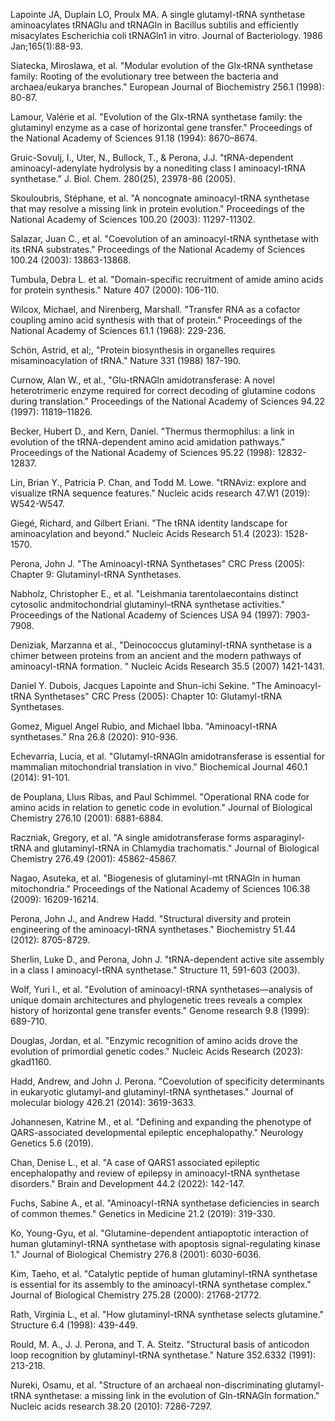 Lapointe JA, Duplain LO, Proulx MA. A single glutamyl-tRNA synthetase aminoacylates tRNAGlu and tRNAGln in Bacillus subtilis and efficiently misacylates Escherichia coli tRNAGln1 in vitro. Journal of Bacteriology. 1986 Jan;165(1):88-93.

Siatecka, Miroslawa, et al. "Modular evolution of the Glx‐tRNA synthetase family: Rooting of the evolutionary tree between the bacteria and archaea/eukarya branches." European Journal of Biochemistry 256.1 (1998): 80-87.

Lamour, Valérie et al. "Evolution of the Glx-tRNA synthetase family: the glutaminyl enzyme as a case of horizontal gene transfer." Proceedings of the National Academy of Sciences 91.18 (1994): 8670–8674.


Gruic-Sovulj, I., Uter, N., Bullock, T., & Perona, J.J. "tRNA-dependent aminoacyl-adenylate hydrolysis by a nonediting class I aminoacyl-tRNA synthetase." J. Biol. Chem. 280(25), 23978-86 (2005). 


Skouloubris, Stéphane, et al. "A noncognate aminoacyl-tRNA synthetase that may resolve a missing link in protein evolution." Proceedings of the National Academy of Sciences 100.20 (2003): 11297-11302.

Salazar, Juan C., et al. "Coevolution of an aminoacyl-tRNA synthetase with its tRNA substrates." Proceedings of the National Academy of Sciences 100.24 (2003): 13863-13868.

Tumbula, Debra L. et al. "Domain-specific recruitment of amide amino acids for protein synthesis." Nature 407 (2000): 106-110.

Wilcox, Michael, and Nirenberg, Marshall. "Transfer RNA as a cofactor coupling amino acid synthesis with that of protein." Proceedings of the National Academy of Sciences 61.1 (1968): 229-236.

Schön, Astrid, et al;, "Protein biosynthesis in organelles requires misaminoacylation of tRNA." Nature 331 (1988) 187-190.

Curnow, Alan W., et al., "Glu-tRNAGln amidotransferase: A novel heterotrimeric enzyme required for correct decoding of glutamine codons during translation." Proceedings of the National Academy of Sciences 94.22 (1997): 11819–11826.

Becker, Hubert D., and Kern, Daniel. "Thermus thermophilus: a link in evolution of the tRNA-dependent amino acid amidation pathways." Proceedings of the National Academy of Sciences 95.22 (1998): 12832-12837.

Lin, Brian Y., Patricia P. Chan, and Todd M. Lowe. "tRNAviz: explore and visualize tRNA sequence features." Nucleic acids research 47.W1 (2019): W542-W547.

Giegé, Richard, and Gilbert Eriani. "The tRNA identity landscape for aminoacylation and beyond." Nucleic Acids Research 51.4 (2023): 1528-1570.


Perona, John J. "The Aminoacyl-tRNA Synthetases" CRC Press (2005): Chapter 9: Glutaminyl-tRNA Synthetases.


Nabholz, Christopher E., et al. "Leishmania tarentolaecontains distinct cytosolic andmitochondrial glutaminyl–tRNA synthetase activities." Proceedings of the National Academy of Sciences USA 94 (1997): 7903-7908.


Deniziak, Marzanna et al., "Deinococcus glutaminyl-tRNA synthetase is a chimer between proteins from an ancient and the modern pathways of aminoacyl-tRNA formation. " Nucleic Acids Research 35.5 (2007) 1421-1431.


Daniel Y. Dubois, Jacques Lapointe and Shun-ichi Sekine. "The Aminoacyl-tRNA Synthetases" CRC Press (2005): Chapter 10: Glutamyl-tRNA Synthetases.



Gomez, Miguel Angel Rubio, and Michael Ibba. "Aminoacyl-tRNA synthetases." Rna 26.8 (2020): 910-936.


Echevarria, Lucia, et al. "Glutamyl-tRNAGln amidotransferase is essential for mammalian mitochondrial translation in vivo." Biochemical Journal 460.1 (2014): 91-101.

de Pouplana, Lluıs Ribas, and Paul Schimmel. "Operational RNA code for amino acids in relation to genetic code in evolution." Journal of Biological Chemistry 276.10 (2001): 6881-6884.



Raczniak, Gregory, et al. "A single amidotransferase forms asparaginyl-tRNA and glutaminyl-tRNA in Chlamydia trachomatis." Journal of Biological Chemistry 276.49 (2001): 45862-45867.

Nagao, Asuteka, et al. "Biogenesis of glutaminyl-mt tRNAGln in human mitochondria." Proceedings of the National Academy of Sciences 106.38 (2009): 16209-16214.


Perona, John J., and Andrew Hadd. "Structural diversity and protein engineering of the aminoacyl-tRNA synthetases." Biochemistry 51.44 (2012): 8705-8729.

Sherlin, Luke D., and Perona, John J. "tRNA-dependent active site assembly in a class I aminoacyl-tRNA synthetase." Structure 11, 591-603 (2003). 

Wolf, Yuri I., et al. "Evolution of aminoacyl-tRNA synthetases—analysis of unique domain architectures and phylogenetic trees reveals a complex history of horizontal gene transfer events." Genome research 9.8 (1999): 689-710.


Douglas, Jordan, et al. "Enzymic recognition of amino acids drove the evolution of primordial genetic codes." Nucleic Acids Research (2023): gkad1160.


Hadd, Andrew, and John J. Perona. "Coevolution of specificity determinants in eukaryotic glutamyl-and glutaminyl-tRNA synthetases." Journal of molecular biology 426.21 (2014): 3619-3633.


Johannesen, Katrine M., et al. "Defining and expanding the phenotype of QARS-associated developmental epileptic encephalopathy." Neurology Genetics 5.6 (2019).

Chan, Denise L., et al. "A case of QARS1 associated epileptic encephalopathy and review of epilepsy in aminoacyl-tRNA synthetase disorders." Brain and Development 44.2 (2022): 142-147.

Fuchs, Sabine A., et al. "Aminoacyl-tRNA synthetase deficiencies in search of common themes." Genetics in Medicine 21.2 (2019): 319-330.

Ko, Young-Gyu, et al. "Glutamine-dependent antiapoptotic interaction of human glutaminyl-tRNA synthetase with apoptosis signal-regulating kinase 1." Journal of Biological Chemistry 276.8 (2001): 6030-6036.

Kim, Taeho, et al. "Catalytic peptide of human glutaminyl-tRNA synthetase is essential for its assembly to the aminoacyl-tRNA synthetase complex." Journal of Biological Chemistry 275.28 (2000): 21768-21772.



Rath, Virginia L., et al. "How glutaminyl-tRNA synthetase selects glutamine." Structure 6.4 (1998): 439-449.



Rould, M. A., J. J. Perona, and T. A. Steitz. "Structural basis of anticodon loop recognition by glutaminyl-tRNA synthetase." Nature 352.6332 (1991): 213-218.



Nureki, Osamu, et al. "Structure of an archaeal non-discriminating glutamyl-tRNA synthetase: a missing link in the evolution of Gln-tRNAGln formation." Nucleic acids research 38.20 (2010): 7286-7297.
